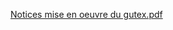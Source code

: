[Notices mise en oeuvre du gutex.pdf](https://github.com/user-attachments/files/23262090/Notices.mise.en.oeuvre.du.gutex.pdf)
